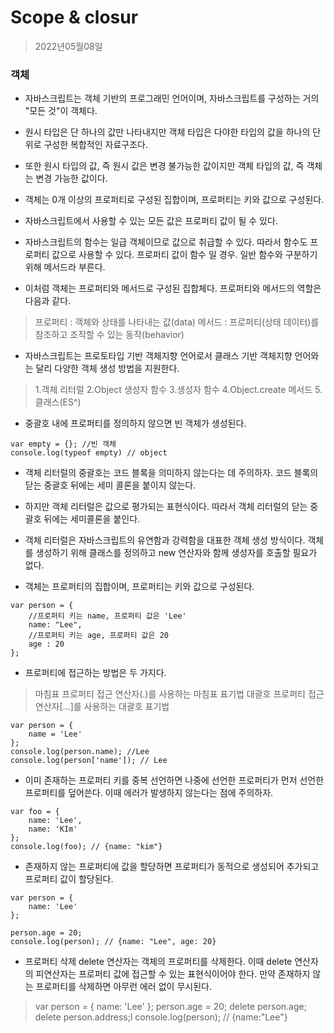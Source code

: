 # Scope & closur
>2022년05월08일

### 객체

- 자바스크립트는 객체 기반의 프로그래민 언어이며, 자바스크립트를 구성하는 거의 "모든 것"이 객체다.

- 원시 타입은 단 하나의 값만 나타내지만 객체 타입은 다야한 타입의 값을 하나의 단위로 구성한 복합적인 자료구조다.

- 또한 원시 타입의 값, 즉 원시 값은 변경 불가능한 값이지만 객체 타입의 값, 즉 객체는 변경 가능한 값이다.

- 객체는 0개 이상의 프로퍼티로 구성된 집합이며, 프로퍼티는 키와 값으로 구성된다.

- 자바스크립트에서 사용할 수 있는 모든 값은 프로퍼티 값이 될 수 있다.

- 자바스크립트의 함수는 일급 객체이므로 값으로 취급할 수 있다. 따라서 함수도 프로퍼티 값으로 사용할 수 있다. 프로퍼티 값이 함수 일 경우. 일반 함수와 구분하기 위해 메서드라 부른다.

- 이처럼 객체는 프로퍼티와 메서드로 구성된 집합체다. 프로퍼티와 메서드의 역할은 다음과 같다.
>프로퍼티 : 객체와 상태를 나타내는 값(data)
메서드 : 프로퍼티(상태 데이터)를 참조하고 조작할 수 있는 동작(behavior)

- 자바스크립트는 프로토타입 기반 객체지향 언어로서 클래스 기반 객체지향 언어와는 달리 다양한 객체 생성 방법을 지원한다.
> 1.객체 리터럴
2.Object 생성자 함수
3.생성자 함수
4.Object.create 메서드
5.클래스(ES^)

- 중괄호 내에 프로퍼티를 정의하지 않으면 빈 객체가 생성된다.
```
var empty = {}; //빈 객체
console.log(typeof empty) // object
```

- 객체 리터럴의 중괄호는 코드 블록을 의미하지 않는다는 데 주의하자.
코드 블록의 닫는 중괄호 뒤에는 세미 콜론을 붙이지 않는다.

- 하지만 객체 리터럴은 값으로 평가되는 표현식이다. 따라서 객체 리터럴의 닫는 중괄호 뒤에는 세미콜론을 붙인다.

- 객체 리터럴은 자바스크립트의 유연함과 강력함을 대표한 객체 생성 방식이다. 객체를 생성하기 위해 클래스를 정의하고 new 연산자와 함께 생성자를 호출할 필요가 없다. 

- 객체는 프로퍼티의 집합이며, 프로퍼티는 키와 값으로 구성된다.
```
var person = {
	//프로퍼티 키는 name, 프로퍼티 값은 'Lee'
    name: "Lee",
    //프로퍼티 키는 age, 프로퍼티 값은 20
    age : 20
};
```

- 프로퍼티에 접근하는 방법은 두 가지다.
> 마침표 프로퍼티 접근 연산자(.)를 사용하는 마침표 표기법
대괄호 프로퍼티 접근 연산자[...]를 사용하는 대괄호 표기법
```
var person = {
	name = 'Lee'
};
console.log(person.name); //Lee
console.log(person['name']); // Lee
```
- 이미 존재하는 프로퍼티 키를 중복 선언하면 나중에 선언한 프로퍼티가 먼저 선언한 프로퍼티를 덮어쓴다. 이때 에러가 발생하지 않는다는 점에 주의하자.
```
var foo = {
	name: 'Lee',
    name: 'KIm'
};
console.log(foo); // {name: "kim"}
```

- 존재하지 않는 프로퍼티에 값을 할당하면 프로퍼티가 동적으로 생성되어 추가되고 프로퍼티 값이 할당된다.
```
var person = {
	name: 'Lee'
};

person.age = 20;
console.log(person); // {name: "Lee", age: 20}
```

- 프로퍼티 삭제
delete 연산자는 객체의 프로퍼티를 삭제한다. 이때 delete 연산자의 피연산자는 프로퍼티 값에 접근할 수 있는 표현식이어야 한다. 만약 존재하지 않는 프로퍼티를 삭제하면 아무런 에러 없이 무시된다.
> var person = {
	name: 'Lee'
};
person.age = 20;
delete person.age;
delete person.address;l
console.log(person); // {name:"Lee"}

